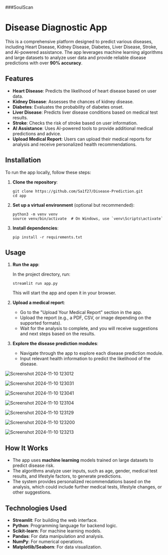###SoulScan

# Disease Diagnostic App

This is a comprehensive platform designed to predict various diseases, including Heart Disease, Kidney Disease, Diabetes, Liver Disease, Stroke, and AI-powered assistance. The app leverages machine learning algorithms and large datasets to analyze user data and provide reliable disease predictions with over **90% accuracy**.

## Features

- **Heart Disease**: Predicts the likelihood of heart disease based on user data.
- **Kidney Disease**: Assesses the chances of kidney disease.
- **Diabetes**: Evaluates the probability of diabetes onset.
- **Liver Disease**: Predicts liver disease conditions based on medical test results.
- **Stroke**: Checks the risk of stroke based on user information.
- **AI Assistance**: Uses AI-powered tools to provide additional medical predictions and advice.
- **Upload Medical Report**: Users can upload their medical reports for analysis and receive personalized health recommendations.

## Installation

To run the app locally, follow these steps:

1. **Clone the repository**:

   ```
   git clone https://github.com/Sa1f27/Disease-Prediction.git
   cd app
   ```

2. **Set up a virtual environment** (optional but recommended):

   ```
   python3 -m venv venv
   source venv/bin/activate  # On Windows, use `venv\Scripts\activate`
   ```

3. **Install dependencies**:

   ```
   pip install -r requirements.txt
   ```

## Usage

1. **Run the app**:

   In the project directory, run:

   ```
   streamlit run app.py
   ```

   This will start the app and open it in your browser.

2. **Upload a medical report**:
   - Go to the "Upload Your Medical Report" section in the app.
   - Upload the report (e.g., a PDF, CSV, or image depending on the supported formats).
   - Wait for the analysis to complete, and you will receive suggestions and next steps based on the results.

3. **Explore the disease prediction modules**:
   - Navigate through the app to explore each disease prediction module.
   - Input relevant health information to predict the likelihood of the disease.
     
![Screenshot 2024-11-10 123012](https://github.com/user-attachments/assets/4edc575d-c96c-44da-8110-cf3688e39742)

![Screenshot 2024-11-10 123031](https://github.com/user-attachments/assets/385595e2-8b11-4e99-8f14-70c1a4a8f665)

![Screenshot 2024-11-10 123041](https://github.com/user-attachments/assets/f0b438c2-495c-4451-a091-b2d58215c848)

![Screenshot 2024-11-10 123104](https://github.com/user-attachments/assets/138bb722-bb17-4a2b-a936-e763234bd0d1)

![Screenshot 2024-11-10 123129](https://github.com/user-attachments/assets/c1c118a7-ffa3-4120-9b2d-d93578223b01)

![Screenshot 2024-11-10 123200](https://github.com/user-attachments/assets/136d1f2d-8f06-48bc-8c45-e75bd6e973ae)

![Screenshot 2024-11-10 123213](https://github.com/user-attachments/assets/9bf357fb-1327-4606-a4fa-d7a0022af54d)

## How It Works

- The app uses **machine learning** models trained on large datasets to predict disease risk.
- The algorithms analyze user inputs, such as age, gender, medical test results, and lifestyle factors, to generate predictions.
- The system provides personalized recommendations based on the analysis, which could include further medical tests, lifestyle changes, or other suggestions.

## Technologies Used

- **Streamlit**: For building the web interface.
- **Python**: Programming language for backend logic.
- **Scikit-learn**: For machine learning models.
- **Pandas**: For data manipulation and analysis.
- **NumPy**: For numerical operations.
- **Matplotlib/Seaborn**: For data visualization.
